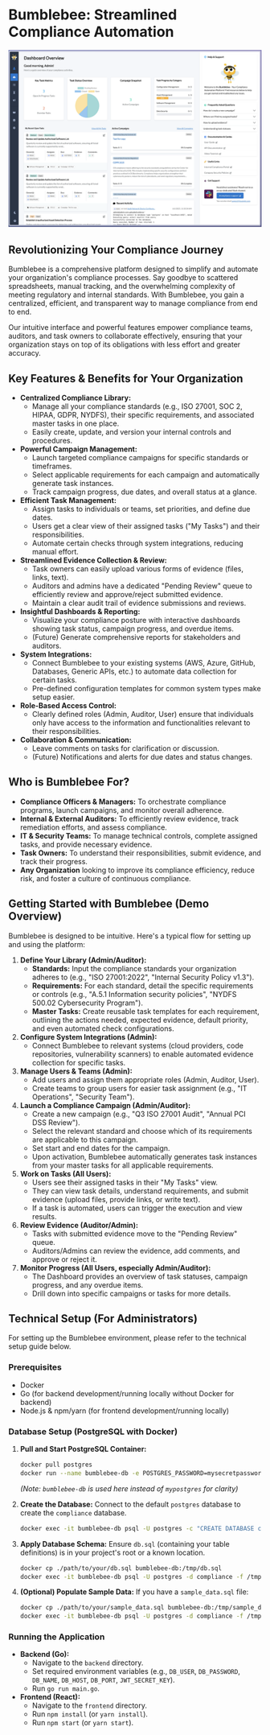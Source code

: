 # Bumblebee: Streamlined Compliance Automation

![alt text](image.png)


## Revolutionizing Your Compliance Journey

Bumblebee is a comprehensive platform designed to simplify and automate your organization's compliance processes. Say goodbye to scattered spreadsheets, manual tracking, and the overwhelming complexity of meeting regulatory and internal standards. With Bumblebee, you gain a centralized, efficient, and transparent way to manage compliance from end to end.

Our intuitive interface and powerful features empower compliance teams, auditors, and task owners to collaborate effectively, ensuring that your organization stays on top of its obligations with less effort and greater accuracy.

## Key Features & Benefits for Your Organization

*   **Centralized Compliance Library:**
    *   Manage all your compliance standards (e.g., ISO 27001, SOC 2, HIPAA, GDPR, NYDFS), their specific requirements, and associated master tasks in one place.
    *   Easily create, update, and version your internal controls and procedures.
*   **Powerful Campaign Management:**
    *   Launch targeted compliance campaigns for specific standards or timeframes.
    *   Select applicable requirements for each campaign and automatically generate task instances.
    *   Track campaign progress, due dates, and overall status at a glance.
*   **Efficient Task Management:**
    *   Assign tasks to individuals or teams, set priorities, and define due dates.
    *   Users get a clear view of their assigned tasks ("My Tasks") and their responsibilities.
    *   Automate certain checks through system integrations, reducing manual effort.
*   **Streamlined Evidence Collection & Review:**
    *   Task owners can easily upload various forms of evidence (files, links, text).
    *   Auditors and admins have a dedicated "Pending Review" queue to efficiently review and approve/reject submitted evidence.
    *   Maintain a clear audit trail of evidence submissions and reviews.
*   **Insightful Dashboards & Reporting:**
    *   Visualize your compliance posture with interactive dashboards showing task status, campaign progress, and overdue items.
    *   (Future) Generate comprehensive reports for stakeholders and auditors.
*   **System Integrations:**
    *   Connect Bumblebee to your existing systems (AWS, Azure, GitHub, Databases, Generic APIs, etc.) to automate data collection for certain tasks.
    *   Pre-defined configuration templates for common system types make setup easier.
*   **Role-Based Access Control:**
    *   Clearly defined roles (Admin, Auditor, User) ensure that individuals only have access to the information and functionalities relevant to their responsibilities.
*   **Collaboration & Communication:**
    *   Leave comments on tasks for clarification or discussion.
    *   (Future) Notifications and alerts for due dates and status changes.

## Who is Bumblebee For?

*   **Compliance Officers & Managers:** To orchestrate compliance programs, launch campaigns, and monitor overall adherence.
*   **Internal & External Auditors:** To efficiently review evidence, track remediation efforts, and assess compliance.
*   **IT & Security Teams:** To manage technical controls, complete assigned tasks, and provide necessary evidence.
*   **Task Owners:** To understand their responsibilities, submit evidence, and track their progress.
*   **Any Organization** looking to improve its compliance efficiency, reduce risk, and foster a culture of continuous compliance.

## Getting Started with Bumblebee (Demo Overview)
Bumblebee is designed to be intuitive. Here's a typical flow for setting up and using the platform:

1.  **Define Your Library (Admin/Auditor):**
    *   **Standards:** Input the compliance standards your organization adheres to (e.g., "ISO 27001:2022", "Internal Security Policy v1.3").
    *   **Requirements:** For each standard, detail the specific requirements or controls (e.g., "A.5.1 Information security policies", "NYDFS 500.02 Cybersecurity Program").
    *   **Master Tasks:** Create reusable task templates for each requirement, outlining the actions needed, expected evidence, default priority, and even automated check configurations.
2.  **Configure System Integrations (Admin):**
    *   Connect Bumblebee to relevant systems (cloud providers, code repositories, vulnerability scanners) to enable automated evidence collection for specific tasks.
3.  **Manage Users & Teams (Admin):**
    *   Add users and assign them appropriate roles (Admin, Auditor, User).
    *   Create teams to group users for easier task assignment (e.g., "IT Operations", "Security Team").
4.  **Launch a Compliance Campaign (Admin/Auditor):**
    *   Create a new campaign (e.g., "Q3 ISO 27001 Audit", "Annual PCI DSS Review").
    *   Select the relevant standard and choose which of its requirements are applicable to this campaign.
    *   Set start and end dates for the campaign.
    *   Upon activation, Bumblebee automatically generates task instances from your master tasks for all applicable requirements.
5.  **Work on Tasks (All Users):**
    *   Users see their assigned tasks in their "My Tasks" view.
    *   They can view task details, understand requirements, and submit evidence (upload files, provide links, or write text).
    *   If a task is automated, users can trigger the execution and view results.
6.  **Review Evidence (Auditor/Admin):**
    *   Tasks with submitted evidence move to the "Pending Review" queue.
    *   Auditors/Admins can review the evidence, add comments, and approve or reject it.
7.  **Monitor Progress (All Users, especially Admin/Auditor):**
    *   The Dashboard provides an overview of task statuses, campaign progress, and any overdue items.
    *   Drill down into specific campaigns or tasks for more details.

## Technical Setup (For Administrators)

For setting up the Bumblebee environment, please refer to the technical setup guide below.

### Prerequisites
*   Docker
*   Go (for backend development/running locally without Docker for backend)
*   Node.js & npm/yarn (for frontend development/running locally)

### Database Setup (PostgreSQL with Docker)

1.  **Pull and Start PostgreSQL Container:**
    ```sh
    docker pull postgres
    docker run --name bumblebee-db -e POSTGRES_PASSWORD=mysecretpassword -p 5432:5432 -d postgres
    ```
    *(Note: `bumblebee-db` is used here instead of `mypostgres` for clarity)*

2.  **Create the Database:**
    Connect to the default `postgres` database to create the `compliance` database.
    ```sh
    docker exec -it bumblebee-db psql -U postgres -c "CREATE DATABASE compliance;"
    ```

3.  **Apply Database Schema:**
    Ensure `db.sql` (containing your table definitions) is in your project's root or a known location.
    ```sh
    docker cp ./path/to/your/db.sql bumblebee-db:/tmp/db.sql
    docker exec -it bumblebee-db psql -U postgres -d compliance -f /tmp/db.sql
    ```

4.  **(Optional) Populate Sample Data:**
    If you have a `sample_data.sql` file:
    ```sh
    docker cp ./path/to/your/sample_data.sql bumblebee-db:/tmp/sample_data.sql
    docker exec -it bumblebee-db psql -U postgres -d compliance -f /tmp/sample_data.sql
    ```

### Running the Application

*   **Backend (Go):**
    *   Navigate to the `backend` directory.
    *   Set required environment variables (e.g., `DB_USER`, `DB_PASSWORD`, `DB_NAME`, `DB_HOST`, `DB_PORT`, `JWT_SECRET_KEY`).
    *   Run `go run main.go`.
*   **Frontend (React):**
    *   Navigate to the `frontend` directory.
    *   Run `npm install` (or `yarn install`).
    *   Run `npm start` (or `yarn start`).

